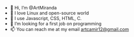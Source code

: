 - 👋 Hi, I’m @ArtMiranda
- 👀 I love Linux and open-source world
- 🌱 I use Javascript, CSS, HTML, C.
- 💞️ I’m looking for a first job on programming
- 📫 You can reach me at my email artcamir12@gmail.com 

<!---
ArtMiranda/ArtMiranda is a ✨ special ✨ repository because its `README.md` (this file) appears on your GitHub profile.
You can click the Preview link to take a look at your changes.
--->
